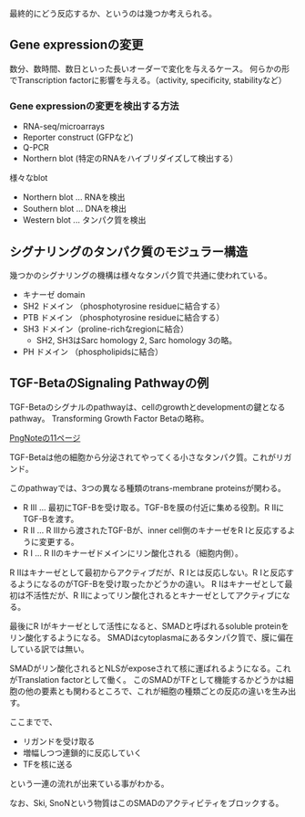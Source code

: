 最終的にどう反応するか、というのは幾つか考えられる。

## Gene expressionの変更

数分、数時間、数日といった長いオーダーで変化を与えるケース。
何らかの形でTranscription factorに影響を与える。（activity, specificity, stabilityなど）

### Gene expressionの変更を検出する方法

- RNA-seq/microarrays
- Reporter construct (GFPなど)
- Q-PCR
- Northern blot (特定のRNAをハイブリダイズして検出する）

様々なblot

- Northern blot ... RNAを検出
- Southern blot ... DNAを検出
- Western blot ... タンパク質を検出

## シグナリングのタンパク質のモジュラー構造

幾つかのシグナリングの機構は様々なタンパク質で共通に使われている。

- キナーゼ domain
- SH2 ドメイン （phosphotyrosine residueに結合する）
- PTB ドメイン （phosphotyrosine residueに結合する）
- SH3 ドメイン（proline-richなregionに結合）
   - SH2, SH3はSarc homology 2, Sarc homology 3の略。
- PH ドメイン （phospholipidsに結合）

## TGF-BetaのSignaling Pathwayの例

TGF-Betaのシグナルのpathwayは、cellのgrowthとdevelopmentの鍵となるpathway。
Transforming Growth Factor Betaの略称。

[PngNoteの11ページ](https://karino2.github.io/ImageGallery/CellBiology706x.html#lg=1&slide=10)

TGF-Betaは他の細胞から分泌されてやってくる小さなタンパク質。これがリガンド。

このpathwayでは、3つの異なる種類のtrans-membrane proteinsが関わる。

- R III ... 最初にTGF-Bを受け取る。TGF-Bを膜の付近に集める役割。R IIにTGF-Bを渡す。
- R II ...  R IIIから渡されたTGF-Bが、inner cell側のキナーゼをR Iと反応するように変更する。
- R I ... R IIのキナーゼドメインにリン酸化される（細胞内側）。

R IIはキナーゼとして最初からアクティブだが、R Iとは反応しない。R Iと反応するようになるのがTGF-Bを受け取ったかどうかの違い。
R Iはキナーゼとして最初は不活性だが、R IIによってリン酸化されるとキナーゼとしてアクティブになる。

最後にR Iがキナーゼとして活性になると、SMADと呼ばれるsoluble proteinをリン酸化するようになる。
SMADはcytoplasmaにあるタンパク質で、膜に偏在している訳では無い。

SMADがリン酸化されるとNLSがexposeされて核に運ばれるようになる。これがTranslation factorとして働く。
このSMADがTFとして機能するかどうかは細胞の他の要素とも関わるところで、これが細胞の種類ごとの反応の違いを生み出す。

ここまでで、

- リガンドを受け取る
- 増幅しつつ連鎖的に反応していく
- TFを核に送る

という一連の流れが出来ている事がわかる。

なお、Ski, SnoNという物質はこのSMADのアクティビティをブロックする。